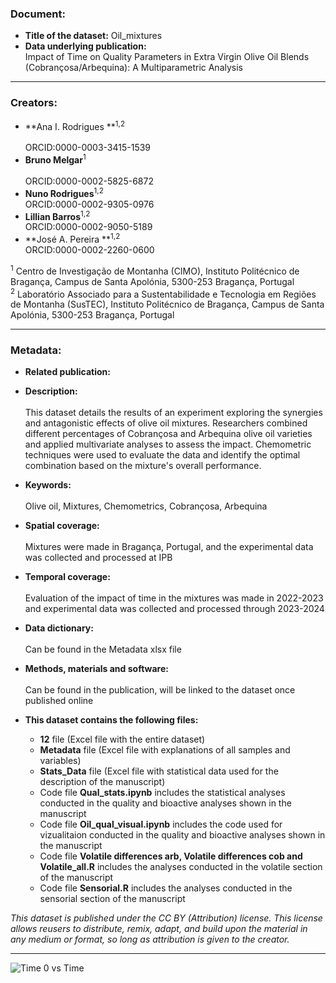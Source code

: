 ### Document:
- **Title of the dataset:** Oil_mixtures
- **Data underlying publication:** <br/>
Impact of Time on Quality Parameters in Extra Virgin Olive Oil Blends (Cobrançosa/Arbequina): A Multiparametric Analysis
---

### Creators:
- **Ana I. Rodrigues **<sup>1,2</sup>  <br/>	
ORCID:0000-0003-3415-1539
- **Bruno Melgar**<sup>1</sup>  <br/>	
ORCID:0000-0002-5825-6872
- **Nuno Rodrigues**<sup>1,2</sup>  <br/>
ORCID:0000-0002-9305-0976		
- **Lillian Barros**<sup>1,2</sup>  <br/>
ORCID:0000-0002-9050-5189 
- **José A. Pereira **<sup>1,2</sup>  <br/>
ORCID:0000-0002-2260-0600 <br/>

<sup>1</sup> Centro de Investigação de Montanha (CIMO), Instituto Politécnico de Bragança, Campus de Santa Apolónia, 5300-253 Bragança, Portugal <br/>
<sup>2</sup> Laboratório Associado para a Sustentabilidade e Tecnologia em Regiões de Montanha (SusTEC), Instituto Politécnico de Bragança, Campus de Santa Apolónia, 5300-253 Bragança, Portugal <br/>

---
### Metadata:
- **Related publication:**

- **Description:** <br/>	
This dataset details the results of an experiment exploring the synergies and antagonistic effects of olive oil mixtures. Researchers combined different percentages of Cobrançosa and Arbequina olive oil varieties and applied multivariate analyses to assess the impact. Chemometric techniques were used to evaluate the data and identify the optimal combination based on the mixture's overall performance.

- **Keywords:** <br/>	
Olive oil, Mixtures, Chemometrics, Cobrançosa, Arbequina

- **Spatial coverage:** <br/>	
Mixtures were made in Bragança, Portugal, and the experimental data was collected and processed at IPB

- **Temporal coverage:** <br/>	
Evaluation of the impact of time in the mixtures was made in 2022-2023 and experimental data was collected and processed through 2023-2024

- **Data dictionary:** <br/>	
Can be found in the Metadata xlsx file

- **Methods, materials and software:** <br/>	
Can be found in the publication, will be linked to the dataset once published online

- **This dataset contains the following files:**
  - **12** file (Excel file with the entire dataset)
  - **Metadata** file (Excel file with explanations of all samples and variables)
  - **Stats_Data** file (Excel file with statistical data used for the description of the manuscript)
  - Code file **Qual_stats.ipynb** includes the statistical analyses conducted in the quality and bioactive analyses shown in the manuscript
  - Code file **Oil_qual_visual.ipynb** includes the code used for vizualitaion conducted in the quality and bioactive analyses shown in the manuscript
  - Code file **Volatile differences arb, Volatile differences cob and Volatile_all.R** includes the analyses conducted in the volatile section of the manuscript
  - Code file **Sensorial.R** includes the analyses conducted in the sensorial section of the manuscript

*This dataset is published under the CC BY (Attribution) license.
This license allows reusers to distribute, remix, adapt, and build upon the material in any medium or format, so long as attribution is given to the creator.*

---
![Time 0 vs Time](https://github.com/Bruno-melgar/Oil_Mixtures/assets/57594798/658bb652-2e99-466e-99f2-38ff31a4ae02)

